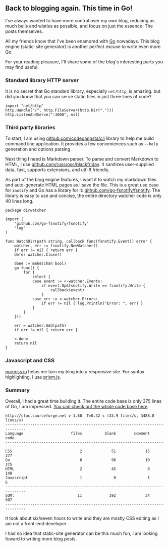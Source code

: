## Back to blogging again. This time in Go!

I've always wanted to have more control over my own blog, reducing as much bells and wistles as possible, and focus on just the essence: The posts themselves.

All my friends know that I've been enamored with [Go](https://golang.org/) nowadays. This blog engine (static-site generator) is another perfect excuse to write even more Go.

For your reading pleasure, I'll share some of the blog's interesting parts you may find useful.


### Standard library HTTP server

It is no secret that Go standard library, especially `net/http`, is amazing. but did you know that you can serve static files in just three lines of code?

<pre class="code"><code class="language-go">import "net/http"
http.Handle("/", http.FileServer(http.Dir(".")))
http.ListenAndServe(":3000", nil)
</code></pre>


### Third party libraries

To start, I am using [github.com/codegangsta/cli](https://github.com/codegangsta/cli) library to help me build command line application.
It provides a few conveniences such as `--help` generation and options parsing.

Next thing I need is Markdown parser. To parse and convert Markdown to HTML, I use [github.com/russross/blackfriday](https://github.com/russross/blackfriday).
It sanitizes user-supplied data, fast, supports extensions, and utf-8 friendly.

As part of the blog engine features, I want it to watch my markdown files and auto-generate HTML pages as I save the file.
This is a great use case for `inotify` and Go has a library for it: [github.com/go-fsnotify/fsnotify](github.com/go-fsnotify/fsnotify).
The library is easy to use and concise, the entire directory watcher code is only 40 lines long.

<pre class="code"><code class="language-go">package dirwatcher

import (
    "github.com/go-fsnotify/fsnotify"
    "log"
)

func WatchDir(path string, callback func(fsnotify.Event)) error {
    watcher, err := fsnotify.NewWatcher()
    if err != nil { return err }
    defer watcher.Close()

    done := make(chan bool)
    go func() {
        for {
            select {
            case event := <-watcher.Events:
                if event.Op&fsnotify.Write == fsnotify.Write {
                    callback(event)
                }
            case err := <-watcher.Errors:
                if err != nil { log.Println("Error: ", err) }
            }
        }
    }()

    err = watcher.Add(path)
    if err != nil { return err }

    <-done
    return nil
}
</code></pre>


### Javascript and CSS

[purecss.io](http://purecss.io/) helps me turn my blog into a responsive site. For syntax highlighting, I use [prism.js](http://prismjs.com/).


### Summary

Overall, I had a great time building it. The entire code base is only 375 lines of Go, I am impressed. [You can check out the whole code base here](https://github.com/didip/didip.github.io).

<pre class="code"><code class="language-bash">http://cloc.sourceforge.net v 1.60  T=0.32 s (33.9 files/s, 3488.0 lines/s)
-------------------------------------------------------------------------------
Language                     files          blank        comment           code
-------------------------------------------------------------------------------
CSS                              2             51             15            377
Go                               6             96             10            375
HTML                             2             45              8            149
Javascript                       1              0              1              6
-------------------------------------------------------------------------------
SUM:                            11            192             34            907
-------------------------------------------------------------------------------
</code></pre>

It took about six/seven hours to write and they are mostly CSS editing as I am not a front-end developer.

I had no idea that static-site generator can be this much fun, I am looking foward to writing more blog posts.
